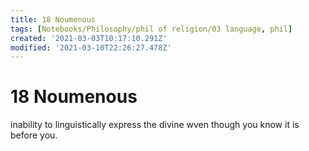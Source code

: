 ```yaml
---
title: 18 Noumenous
tags: [Notebooks/Philosophy/phil of religion/03 language, phil]
created: '2021-03-03T10:17:10.291Z'
modified: '2021-03-10T22:26:27.478Z'
---
```


# 18 Noumenous
inability to linguistically express the divine wven though you know it is before you.
